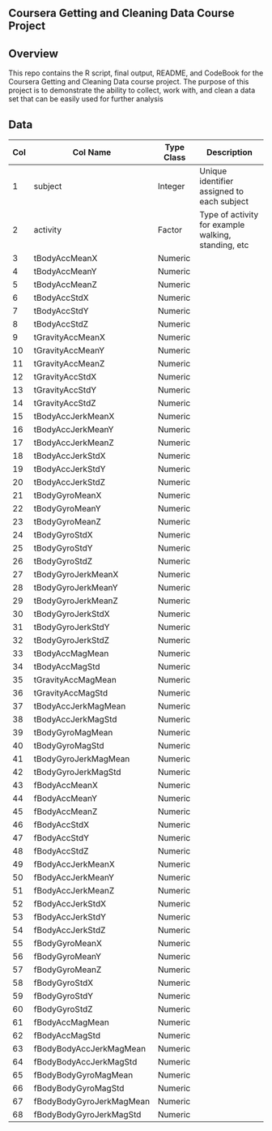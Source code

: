 
Coursera Getting and Cleaning Data Course Project 
----------

Overview
------------

This repo contains the R script, final output, README, and CodeBook for the Coursera Getting and Cleaning Data course project. The purpose of this project is to demonstrate the ability to collect, work with, and clean a data set that can be easily used for further analysis

Data
----------
|Col |Col Name          | Type Class | Description
|----|------------------|------------|-----------------------------------------------------
|1   |subject           | Integer    | Unique identifier assigned to each subject
|2   |activity          | Factor     | Type of activity for example walking, standing, etc
|3   |tBodyAccMeanX     | Numeric    |  
|4   |tBodyAccMeanY     | Numeric    |
|5   |tBodyAccMeanZ     | Numeric    |
|6   |tBodyAccStdX      | Numeric    |
|7   |tBodyAccStdY      | Numeric    |
|8   |tBodyAccStdZ      | Numeric    |
|9   |tGravityAccMeanX  | Numeric    |
|10  |tGravityAccMeanY  | Numeric    |
|11  |tGravityAccMeanZ  | Numeric    |
|12  |tGravityAccStdX   | Numeric    |
|13  |tGravityAccStdY   | Numeric    |
|14  |tGravityAccStdZ   | Numeric    |
|15  |tBodyAccJerkMeanX | Numeric    |
|16  |tBodyAccJerkMeanY | Numeric    |
|17  |tBodyAccJerkMeanZ | Numeric    |
|18  |tBodyAccJerkStdX  | Numeric    |
|19  |tBodyAccJerkStdY  | Numeric    |
|20  |tBodyAccJerkStdZ  | Numeric    |
|21  |tBodyGyroMeanX    | Numeric    |
|22  |tBodyGyroMeanY    | Numeric    |
|23  |tBodyGyroMeanZ    | Numeric    |
|24  |tBodyGyroStdX     | Numeric    |
|25  |tBodyGyroStdY     | Numeric    |
|26  |tBodyGyroStdZ     | Numeric    |
|27  |tBodyGyroJerkMeanX | Numeric    |
|28  |tBodyGyroJerkMeanY | Numeric    |
|29  |tBodyGyroJerkMeanZ | Numeric    |
|30  |tBodyGyroJerkStdX  | Numeric    |
|31  |tBodyGyroJerkStdY  | Numeric    |
|32  |tBodyGyroJerkStdZ  | Numeric    |
|33  |tBodyAccMagMean    | Numeric    |
|34  |tBodyAccMagStd     | Numeric    |
|35  |tGravityAccMagMean | Numeric    |
|36  |tGravityAccMagStd  | Numeric    |
|37  |tBodyAccJerkMagMean | Numeric    |
|38  |tBodyAccJerkMagStd  | Numeric    |
|39  |tBodyGyroMagMean    | Numeric    |
|40  |tBodyGyroMagStd     | Numeric    |
|41  |tBodyGyroJerkMagMean | Numeric    |
|42  |tBodyGyroJerkMagStd  | Numeric    |
|43  |fBodyAccMeanX | Numeric    |
|44  |fBodyAccMeanY | Numeric    |
|45  |fBodyAccMeanZ | Numeric    |
|46  |fBodyAccStdX | Numeric    |
|47  |fBodyAccStdY | Numeric    |
|48  |fBodyAccStdZ | Numeric    |
|49  |fBodyAccJerkMeanX | Numeric    |
|50  |fBodyAccJerkMeanY | Numeric    |
|51  |fBodyAccJerkMeanZ | Numeric    |
|52  |fBodyAccJerkStdX | Numeric    |
|53  |fBodyAccJerkStdY | Numeric    |
|54  |fBodyAccJerkStdZ | Numeric    |
|55  |fBodyGyroMeanX | Numeric    |
|56  |fBodyGyroMeanY | Numeric    |
|57  |fBodyGyroMeanZ | Numeric    |
|58  |fBodyGyroStdX | Numeric    |
|59  |fBodyGyroStdY | Numeric    |
|60  |fBodyGyroStdZ | Numeric    |
|61  |fBodyAccMagMean | Numeric    |
|62  |fBodyAccMagStd  | Numeric    |
|63  |fBodyBodyAccJerkMagMean | Numeric    |
|64  |fBodyBodyAccJerkMagStd  | Numeric    |
|65  |fBodyBodyGyroMagMean    | Numeric    |
|66  |fBodyBodyGyroMagStd     | Numeric    |
|67  |fBodyBodyGyroJerkMagMean | Numeric    |
|68  |fBodyBodyGyroJerkMagStd  | Numeric    |